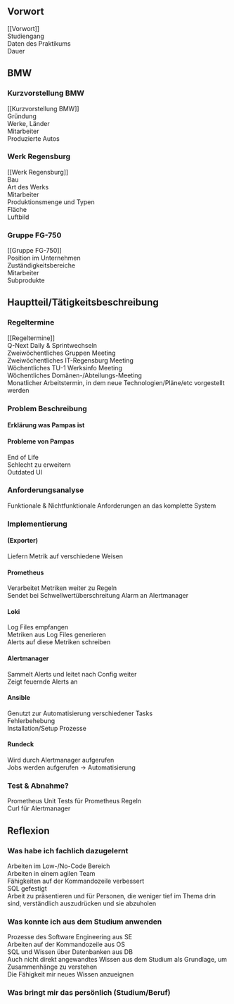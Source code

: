 ## Vorwort
[[Vorwort]]  
Studiengang  
Daten des Praktikums  
Dauer
## BMW
### Kurzvorstellung BMW
[[Kurzvorstellung BMW]]  
Gründung  
Werke, Länder  
Mitarbeiter  
Produzierte Autos
### Werk Regensburg
[[Werk Regensburg]]  
Bau  
Art des Werks  
Mitarbeiter  
Produktionsmenge und Typen  
Fläche  
Luftbild
### Gruppe FG-750
[[Gruppe FG-750]]  
Position im Unternehmen  
Zuständigkeitsbereiche  
Mitarbeiter  
Subprodukte
## Hauptteil/Tätigkeitsbeschreibung
### Regeltermine
[[Regeltermine]]  
Q-Next Daily & Sprintwechseln  
Zweiwöchentliches Gruppen Meeting  
Zweiwöchentliches IT-Regensburg Meeting  
Wöchentliches TU-1 Werksinfo Meeting  
Wöchentliches Domänen-/Abteilungs-Meeting  
Monatlicher Arbeitstermin, in dem neue Technologien/Pläne/etc vorgestellt werden
### Problem Beschreibung
#### Erklärung was Pampas ist
#### Probleme von Pampas
End of Life  
Schlecht zu erweitern  
Outdated UI
### Anforderungsanalyse
Funktionale & Nichtfunktionale Anforderungen an das komplette System
### Implementierung
#### (Exporter)
Liefern Metrik auf verschiedene Weisen
#### Prometheus
Verarbeitet Metriken weiter zu Regeln  
Sendet bei Schwellwertüberschreitung Alarm an Alertmanager
#### Loki
Log Files empfangen  
Metriken aus Log Files generieren  
Alerts auf diese Metriken schreiben
#### Alertmanager
Sammelt Alerts und leitet nach Config weiter  
Zeigt feuernde Alerts an
#### Ansible
Genutzt zur Automatisierung verschiedener Tasks  
Fehlerbehebung  
Installation/Setup Prozesse
#### Rundeck
Wird durch Alertmanager aufgerufen  
Jobs werden aufgerufen -> Automatisierung
### Test & Abnahme?
Prometheus Unit Tests für Prometheus Regeln  
Curl für Alertmanager
## Reflexion
### Was habe ich fachlich dazugelernt
Arbeiten im Low-/No-Code Bereich  
Arbeiten in einem agilen Team  
Fähigkeiten auf der Kommandozeile verbessert  
SQL gefestigt  
Arbeit zu präsentieren und für Personen, die weniger tief im Thema drin sind, verständlich   auszudrücken und sie abzuholen
### Was konnte ich aus dem Studium anwenden
Prozesse des Software Engineering aus SE  
Arbeiten auf der Kommandozeile aus OS  
SQL und Wissen über Datenbanken aus DB  
Auch nicht direkt angewandtes Wissen aus dem Studium als Grundlage, um Zusammenhänge zu verstehen  
Die Fähigkeit mir neues Wissen anzueignen
### Was bringt mir das persönlich (Studium/Beruf)